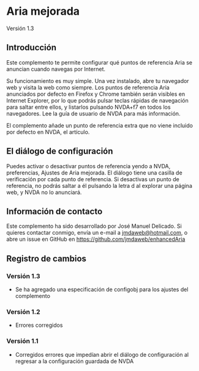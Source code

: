 # Aria mejorada
Versión 1.3

## Introducción

Este complemento te permite configurar qué puntos de referencia Aria se anuncian cuando navegas por Internet.

Su funcionamiento es muy simple. Una vez instalado, abre tu navegador web y visita la web como siempre. Los puntos de referencia Aria anunciados por defecto  en Firefox y Chrome también serán visibles en Internet Explorer, por lo que podrás pulsar teclas rápidas de navegación para saltar entre ellos, y listarlos pulsando NVDA+f7 en todos los navegadores. Lee la guía de usuario de NVDA para más información.

El complemento añade un punto de referencia extra que no viene incluido por defecto en NVDA, el artículo.

## El diálogo de configuración

Puedes activar o desactivar puntos de referencia yendo a NVDA, preferencias, Ajustes de Aria mejorada. El diálogo tiene una casilla de verificación por cada punto de referencia. Si desactivas un punto de referencia, no podrás saltar a él pulsando la letra d al explorar una página web, y NVDA no lo anunciará.

## Información de contacto

Este complemento ha sido desarrollado por José Manuel Delicado. Si quieres contactar conmigo, envía un e-mail a jmdaweb@hotmail.com, o abre un issue en GitHub en https://github.com/jmdaweb/enhancedAria

## Registro de cambios

### Versión 1.3

* Se ha agregado una especificación de configobj para los ajustes del complemento

### Versión 1.2

* Errores corregidos

### Versión 1.1

* Corregidos errores que impedían abrir el diálogo de configuración al regresar a la configuración guardada de NVDA

